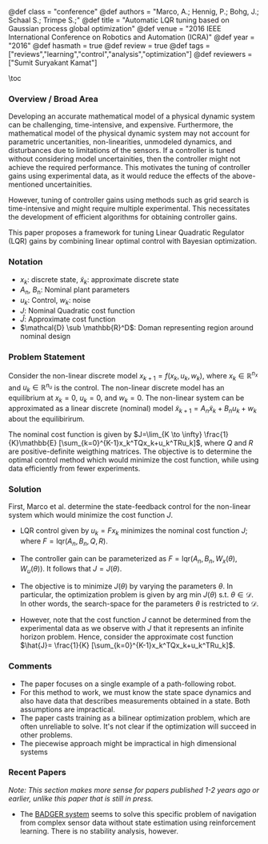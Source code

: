 @def class = "conference"
@def authors = "Marco, A.; Hennig, P.; Bohg, J.; Schaal S.; Trimpe S.;"
@def title = "Automatic LQR tuning based on Gaussian process global optimization"
@def venue = "2016 IEEE International Conference on Robotics and Automation (ICRA)"
@def year = "2016"
@def hasmath = true
@def review = true
@def tags = ["reviews","learning","control","analysis","optimization"]
@def reviewers = ["Sumit Suryakant Kamat"]

\toc
### Overview / Broad Area
Developing an accurate mathematical model of a physical dynamic system can be challenging, time-intensive, and expensive. Furthermore, the mathematical model of the physical dynamic system may not account for parametric uncertanities, non-linearities, unmodeled dynamics, and disturbances due to limitations of the sensors. If a controller is tuned without considering model uncertainities, then the controller might not achieve the required performance. This motivates the tuning of controller gains using experimental data, as it would reduce the effects of the above-mentioned uncertainities. 

However, tuning of controller gains using methods such as grid search is time-intensive and might require multiple experimental. This necessitates the development of efficient algorithms for obtaining controller gains.

This paper proposes a framework for tuning Linear Quadratic Regulator (LQR) gains by combining linear optimal control with Bayesian optimization. 

[//]: # (Bayesian Optimization involves solving optimization problems where the objective function is continuous but does not have a special structure for e.g.; concavity. Furthermore, the objective function does not give gradient information.)

### Notation
* $x_k$: discrete state, $\tilde{x}_k$: approximate discrete state
* $A_{\text{n}}$, $B_{\text{n}}$: Nominal plant parameters
* $u_k$: Control, $w_k$: noise
* $J$: Nominal Quadratic cost function
* $\hat{J}$: Approximate cost function
* $\mathcal{D} \sub \mathbb{R}^D$: Doman representing region around nominal design


### Problem Statement
Consider the non-linear discrete model $x_{k+1}=f(x_k,u_k,w_k)$, where $x_k \in \mathbb{R}^{n_x}$ and $u_k \in \mathbb{R}^{n_u}$ is the control. The non-linear discrete model has an equilibrium at $x_k=0$, $u_k=0$, and $w_k=0$. The non-linear system can be approximated as a linear discrete (nominal) model $\tilde{x}_{k+1}=A_n \tilde{x}_{k} +B_n u_k+w_k$ about the equilibirirum. 

The nominal cost function is given by $J=\lim_{K \to \infty} \frac{1}{K}\mathbb{E} [\sum_{k=0}^{K-1}x_k^TQx_k+u_k^TRu_k]$, where $Q$ and $R$ are positive-definite weigthing matrices. The objective is to determine the optimal control method which would minimize the cost function, while using data efficiently from fewer experiments. 

### Solution 
 
First, Marco et al. determine the state-feedback control for the non-linear system which would minimize the cost function $J$.
* LQR control given by $u_k=Fx_k$ minimizes the nominal cost function $J$; where $F=\text{lqr} (A_{n},B_{n},Q,R)$. 
* The controller gain can be parameterized as $F=\text{lqr} (A_{n},B_{n},W_x(\theta),W_u(\theta))$. It follows that $J=J(\theta)$. 

* The objective is to minimize $J(\theta)$ by varying the parameters $\theta$. In particular, the optimization problem is given by  $\text{arg} \ \text{min} \ J(\theta) \ \text{s.t.} \ \theta \in \mathcal{D}.$ In other words, the search-space for the parameters $\theta$ is restricted to $\mathcal{D}$. 

* However, note that the cost function $J$ cannot be determined from the experimental data as we observe with $J$ that it represents an infinite horizon problem. Hence, consider the approximate cost function $\hat{J}= \frac{1}{K} [\sum_{k=0}^{K-1}x_k^TQx_k+u_k^TRu_k]$.


### Comments
* The paper focuses on a single example of a path-following robot.
* For this method to work, we must know the state space dynamics and also have data that describes measurements obtained in a state. Both assumptions are impractical.
* The paper casts training as a bilinear optimization problem, which are often unreliable to solve. It's not clear if the optimization will succeed in other problems.
* The piecewise approach might be impractical in high dimensional systems

### Recent Papers
*Note: This section makes more sense for papers published 1-2 years ago or earlier, unlike this paper that is still in press.*
* The [BADGER system](https://bair.berkeley.edu/blog/2020/03/12/badgr/) seems to solve this specific problem of navigation from complex sensor data without state estimation using reinforcement learning. There is no stability analysis, however.
